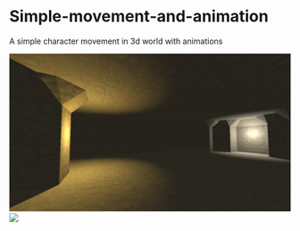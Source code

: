 # Simple-movement-and-animation
A simple character movement in 3d world with animations

![](https://github.com/JanMaykiel/Simple-movement-and-animation/blob/main/Screenshot%202025-09-28%20110353.png)
![](https://github.com/user-attachments/assets/a6e23118-5818-4086-8a84-bd36ca40347e)

